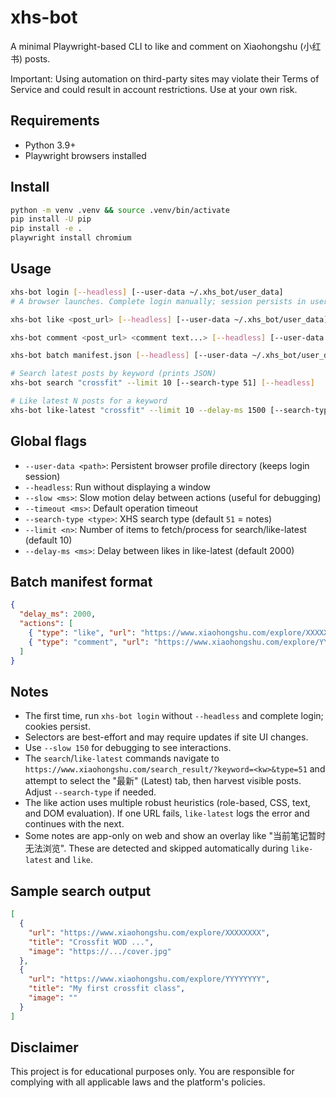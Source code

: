 xhs-bot
=======

A minimal Playwright-based CLI to like and comment on Xiaohongshu (小红书) posts.

Important: Using automation on third-party sites may violate their Terms of Service and could result in account restrictions. Use at your own risk.

Requirements
-----------
- Python 3.9+
- Playwright browsers installed

Install
-------

```bash
python -m venv .venv && source .venv/bin/activate
pip install -U pip
pip install -e .
playwright install chromium
```

Usage
-----

```bash
xhs-bot login [--headless] [--user-data ~/.xhs_bot/user_data]
# A browser launches. Complete login manually; session persists in user data dir.

xhs-bot like <post_url> [--headless] [--user-data ~/.xhs_bot/user_data]

xhs-bot comment <post_url> <comment text...> [--headless] [--user-data ~/.xhs_bot/user_data]

xhs-bot batch manifest.json [--headless] [--user-data ~/.xhs_bot/user_data]

# Search latest posts by keyword (prints JSON)
xhs-bot search "crossfit" --limit 10 [--search-type 51] [--headless]

# Like latest N posts for a keyword
xhs-bot like-latest "crossfit" --limit 10 --delay-ms 1500 [--search-type 51] [--headless]
```

Global flags
------------

- `--user-data <path>`: Persistent browser profile directory (keeps login session)
- `--headless`: Run without displaying a window
- `--slow <ms>`: Slow motion delay between actions (useful for debugging)
- `--timeout <ms>`: Default operation timeout
- `--search-type <type>`: XHS search type (default `51` = notes)
- `--limit <n>`: Number of items to fetch/process for search/like-latest (default 10)
- `--delay-ms <ms>`: Delay between likes in like-latest (default 2000)

Batch manifest format
---------------------

```json
{
  "delay_ms": 2000,
  "actions": [
    { "type": "like", "url": "https://www.xiaohongshu.com/explore/XXXXXXXX" },
    { "type": "comment", "url": "https://www.xiaohongshu.com/explore/YYYYYYYY", "comment": "Nice post!" }
  ]
}
```

Notes
-----
- The first time, run `xhs-bot login` without `--headless` and complete login; cookies persist.
- Selectors are best-effort and may require updates if site UI changes.
- Use `--slow 150` for debugging to see interactions.
- The `search`/`like-latest` commands navigate to `https://www.xiaohongshu.com/search_result/?keyword=<kw>&type=51` and attempt to select the "最新" (Latest) tab, then harvest visible posts. Adjust `--search-type` if needed.
- The like action uses multiple robust heuristics (role-based, CSS, text, and DOM evaluation). If one URL fails, `like-latest` logs the error and continues with the next.
- Some notes are app-only on web and show an overlay like "当前笔记暂时无法浏览". These are detected and skipped automatically during `like-latest` and `like`.

Sample search output
--------------------

```json
[
  {
    "url": "https://www.xiaohongshu.com/explore/XXXXXXXX",
    "title": "Crossfit WOD ...",
    "image": "https://.../cover.jpg"
  },
  {
    "url": "https://www.xiaohongshu.com/explore/YYYYYYYY",
    "title": "My first crossfit class",
    "image": ""
  }
]
```

Disclaimer
----------
This project is for educational purposes only. You are responsible for complying with all applicable laws and the platform's policies.

